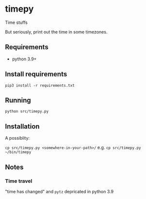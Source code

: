 # timepy
Time stuffs

But seriously, print out the time in some timezones. 

## Requirements
- python 3.9+

## Install requirements
`pip3 install -r requirements.txt`

## Running
`python src/timepy.py`

## Installation
A possiblity:

`cp src/timepy.py <somewhere-in-your-path>/`
e.g. `cp src/timepy.py ~/bin/timepy`

## Notes 
### Time travel
"time has changed" and `pytz` depricated in python 3.9
